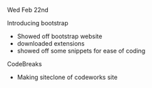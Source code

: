 Wed Feb 22nd 

Introducing bootstrap
- Showed off bootstrap website
- downloaded extensions
- showed off some snippets for ease of coding

CodeBreaks
- Making siteclone of codeworks site